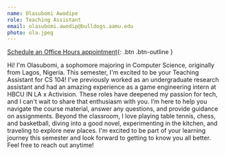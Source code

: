 ```yaml
---
name: Olasubomi Awodipe
role: Teaching Assistant
email: olasubomi.awodip@bulldogs.aamu.edu
photo: ola.jpeg
---
```


[Schedule an Office Hours appointment](https://calendar.app.google/D4cBeGPhNnHdgegBA){: .btn .btn-outline }

Hi! I'm Olasubomi, a sophomore majoring in Computer Science, originally from Lagos, Nigeria. This semester, I'm excited to be your Teaching Assistant for CS 104! I've previously worked as an undergraduate research assistant and had an amazing experience as a game engineering intern at HBCU IN LA x Activision. These roles have deepened my passion for tech, and I can't wait to share that enthusiasm with you. I’m here to help you navigate the course material, answer any questions, and provide guidance on assignments. Beyond the classroom, I love playing table tennis, chess, and basketball, diving into a good novel, experimenting in the kitchen, and traveling to explore new places. I'm excited to be part of your learning journey this semester and look forward to getting to know you all better. Feel free to reach out anytime!
